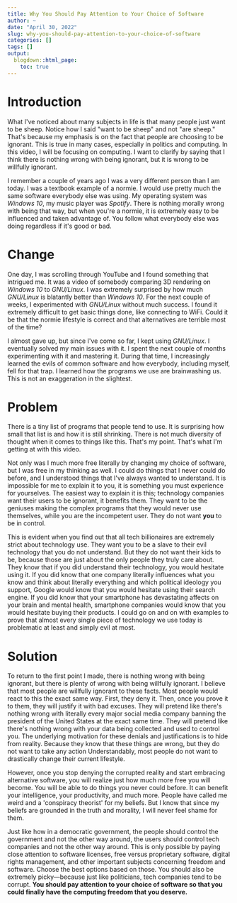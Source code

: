 ```yaml
---
title: Why You Should Pay Attention to Your Choice of Software
author: ~
date: "April 30, 2022"
slug: why-you-should-pay-attention-to-your-choice-of-software
categories: []
tags: []
output:
  blogdown::html_page:
    toc: true
---
```


# Introduction
What I've noticed about many subjects in life is that many people just want to be sheep.
Notice how I said "want to be sheep" and not "are sheep."
That's because my emphasis is on the fact that people are choosing to be ignorant.
This is true in many cases, especially in politics and computing.
In this video, I will be focusing on computing.
I want to clarify by saying that I think there is nothing wrong with being ignorant, but it is wrong to be willfully ignorant.

I remember a couple of years ago I was a very different person than I am today.
I was a textbook example of a normie.
I would use pretty much the same software everybody else was using.
My operating system was *Windows 10*, my music player was *Spotify*.
There is nothing morally wrong with being that way, but when you're a normie, it is extremely easy to be influenced and taken advantage of.
You follow what everybody else was doing regardless if it's good or bad.

# Change
One day, I was scrolling through YouTube and I found something that intrigued me.
It was a video of somebody comparing 3D rendering on *Windows 10* to *GNU/Linux*.
I was extremely surprised by how much *GNU/Linux* is blatantly better than *Windows 10*.
For the next couple of weeks, I experimented with *GNU/Linux* without much success.
I found it extremely difficult to get basic things done, like connecting to WiFi.
Could it be that the normie lifestyle is correct and that alternatives are terrible most of the time?

I almost gave up, but since I've come so far, I kept using *GNU/Linux*.
I eventually solved my main issues with it.
I spent the next couple of months experimenting with it and mastering it.
During that time, I increasingly learned the evils of common software and how everybody, including myself, fell for that trap.
I learned how the programs we use are brainwashing us.
This is not an exaggeration in the slightest.

# Problem
There is a tiny list of programs that people tend to use.
It is surprising how small that list is and how it is still shrinking.
There is not much diversity of thought when it comes to things like this.
That's my point.
That's what I'm getting at with this video.

Not only was I much more free literally by changing my choice of software, but I was free in my thinking as well.
I could do things that I never could do before, and I understood things that I've always wanted to understand.
It is impossible for me to explain it to you, it is something you must experience for yourselves.
The easiest way to explain it is this; technology companies want their users to be ignorant, it benefits them.
They want to be the geniuses making the complex programs that they would never use themselves, while you are the incompetent user.
They do not want **you** to be in control.

This is evident when you find out that all tech billionaires are extremely strict about technology use.
They want you to be a slave to their evil technology that you do not understand.
But they do not want their kids to be, because those are just about the only people they truly care about.
They know that if you did understand their technology, you would hesitate using it.
If you did know that one company literally influences what you know and think about literally everything and which political ideology you support, Google would know that you would hesitate using their search engine.
If you did know that your smartphone has devastating affects on your brain and mental health, smartphone companies would know that you would hesitate buying their products.
I could go on and on with examples to prove that almost every single piece of technology we use today is problematic at least and simply evil at most.

# Solution
To return to the first point I made, there is nothing wrong with being ignorant, but there is plenty of wrong with being willfully ignorant.
I believe that most people are willfully ignorant to these facts.
Most people would react to this the exact same way.
First, they deny it.
Then, once you prove it to them, they will justify it with bad excuses.
They will pretend like there's nothing wrong with literally every major social media company banning the president of the United States at the exact same time.
They will pretend like there's nothing wrong with your data being collected and used to control you.
The underlying motivation for these denials and justifications is to hide from reality.
Because they know that these things are wrong, but they do not want to take any action
Understandably, most people do not want to drastically change their current lifestyle.

However, once you stop denying the corrupted reality and start embracing alternative software, you will realize just how much more free you will become.
You will be able to do things you never could before.
It can benefit your intelligence, your productivity, and much more.
People have called me weird and a 'conspiracy theorist' for my beliefs.
But I know that since my beliefs are grounded in the truth and morality, I will never feel shame for them.

Just like how in a democratic government, the people should control the government and not the other way around, the users should control tech companies and not the other way around.
This is only possible by paying close attention to software licenses, free versus proprietary software, digital rights management, and other important subjects concerning freedom and software.
Choose the best options based on those.
You should also be extremely picky—because just like politicians, tech companies tend to be corrupt.
**You should pay attention to your choice of software so that you could finally have the computing freedom that you deserve.**
